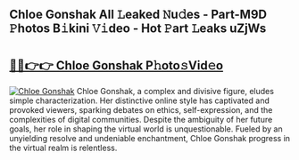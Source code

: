 ## Chloe Gonshak All 𝙻eaked 𝙽u𝚍es - Part-M9D 𝙿hotos B𝚒kini 𝚅𝚒deo - Hot 𝙿art 𝙻eaks uZjWs

# <h2><a href="http://ld4rer.urlbe.top/?page=Chloe+Gonshak">🔗🔗👉👉 Chloe Gonshak P𝚑oto𝚜Vid𝚎o</a></h2>

[![Chloe Gonshak](https://i.imgur.com/eBuTRDB.gif)](http://ld4rer.urlbe.top/?page=Chloe+Gonshak)
Chloe Gonshak, a complex and divisive figure, eludes simple characterization. Her distinctive online style has captivated and provoked viewers, sparking debates on ethics, self-expression, and the complexities of digital communities. Despite the ambiguity of her future goals, her role in shaping the virtual world is unquestionable. Fueled by an unyielding resolve and undeniable enchantment, Chloe Gonshak progress in the virtual realm is relentless.
